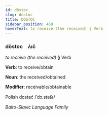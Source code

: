 ```yaml
---
id: döstoc
slug: döstoc
title: DÖSTOC
sidebar_position: 460
hoverText: to receive (the received) § Verb
---
```


### döstoc&emsp;<span kind="abugida">ʌ́ıc̄</span>

*to receive (the received)* **§** Verb

**Verb**: to receive/obtain

**Noun**: the received/obtained

**Modifier**: receivable/obtainable

Polish dostać /ˈdɔ.stat͡ɕ/

*Balto-Slavic Language Family*